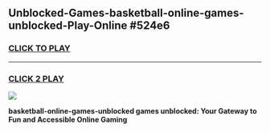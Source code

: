 
## Unblocked-Games-basketball-online-games-unblocked-Play-Online #524e6
<h3>
<a href="https://news.freeplayer.one?title=basketball-online-games-unblocked&ref=3">CLICK TO PLAY</a></h3>
<hr>

<h3>
<a href="https://news.freeplayer.one?title=basketball-online-games-unblocked&ref=3">CLICK 2 PLAY</a>
  
</h3>

<a href="https://news.freeplayer.one?title=basketball-online-games-unblocked&ref=3"><img src="https://clearcache.store/games.png"></a>


**basketball-online-games-unblocked games unblocked: Your Gateway to Fun and Accessible Online Gaming**
